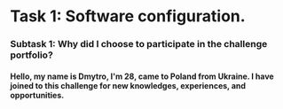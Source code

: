 # Task 1: Software configuration.
### Subtask 1: Why did I choose to participate in the challenge portfolio?
#### Hello, my name is Dmytro, I'm 28, came to Poland from Ukraine.  I have joined to this challenge for new knowledges, experiences, and opportunities. 